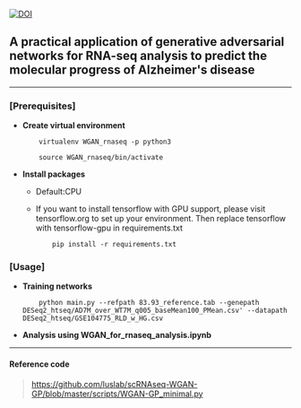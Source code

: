 [![DOI](https://zenodo.org/badge/255605797.svg)](https://zenodo.org/badge/latestdoi/255605797)
## A practical application of generative adversarial networks for RNA-seq analysis to predict the molecular progress of Alzheimer's disease 
---
### [Prerequisites]
* __Create virtual environment__  

          virtualenv WGAN_rnaseq -p python3
          
          source WGAN_rnaseq/bin/activate  

* __Install packages__  
     * Default:CPU
     * If you want to install tensorflow with GPU support, please visit tensorflow.org to set up your environment. Then replace tensorflow with tensorflow-gpu in requirements.txt

               pip install -r requirements.txt

### [Usage]
* __Training networks__
     
          python main.py --refpath 83.93_reference.tab --genepath DESeq2_htseq/AD7M_over_WT7M_q005_baseMean100_PMean.csv' --datapath DESeq2_htseq/GSE104775_RLD_w_HG.csv  

* __Analysis using WGAN_for_rnaseq_analysis.ipynb__
---
#### Reference code
>https://github.com/luslab/scRNAseq-WGAN-GP/blob/master/scripts/WGAN-GP_minimal.py
